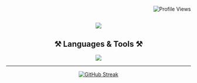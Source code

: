 <p align="right">
  <img src="https://komarev.com/ghpvc/?username=Svikou&style=plastic-square&color=4e3b2e" alt="Profile Views">
</p>

<h2 align="center">
    <img src="https://readme-typing-svg.herokuapp.com/?font=Poppins&size=35&color=8b532f&weight=700&center=true&vCenter=true&width=500&height=70&duration=4500&lines=Hi+There+!;+I'm+Saïkou;that+one+Web+Developper;+you+where+looking+for+🫵🏽" />

<h2 align="center">⚒️ Languages & Tools ⚒️</h2>

<div align="center">
    
<img src="https://skillicons.dev/icons?i=javascript,typescript,react,tailwind,firebase,laravel,nextjs,git,figma,pnpm" width={100}/><br>
</div>
<hr>
<div align="center">

<a href="https://git.io/streak-stats"><img src="https://streak-stats.demolab.com?user=Svikou&theme=dark" alt="GitHub Streak" /></a>
  
</div>

